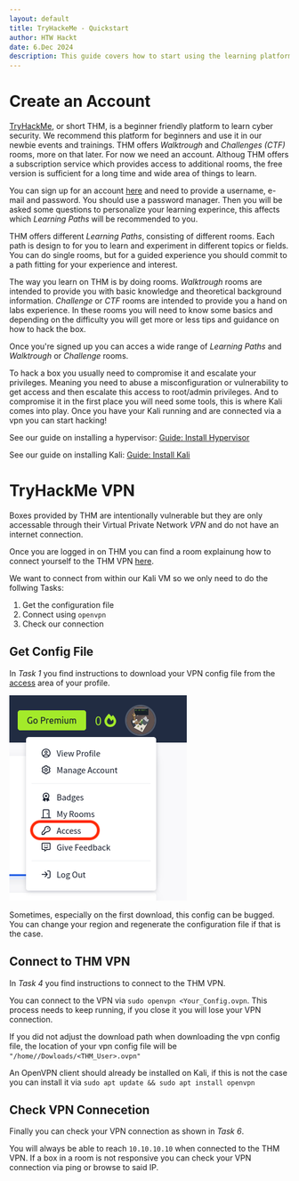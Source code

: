 ```yaml
---
layout: default
title: TryHackeMe - Quickstart
author: HTW Hackt
date: 6.Dec 2024
description: This guide covers how to start using the learning platform TryHackMe.com.
---
```


# Create an Account

[TryHackMe](https://tryhackme.com), or short THM, is a beginner friendly platform to learn cyber security.
We recommend this platform for beginners and use it in our newbie events and trainings. THM offers *Walktrough* and *Challenges (CTF)* rooms, more on that later. For now we need an account. Althoug THM offers a subscription service which provides access to additional rooms, the free version is sufficient for a long time and wide area of things to learn.

You can sign up for an account [here](https://tryhackme.com/signup) and need to provide a username, e-mail and password. You should use a password manager.
Then you will be asked some questions to personalize your learning experince, this affects which *Learning Paths* will be recommended to you.

THM offers different *Learning Paths*, consisting of different rooms. Each path is design to for you to learn and experiment in different topics or fields. You can do single rooms, but for a guided experience you should commit to a path fitting for your experience and interest.

The way you learn on THM is by doing rooms. *Walktrough* rooms are intended to provide you with basic knowledge and theoretical background information. *Challenge* or *CTF* rooms are intended to provide you a hand on labs experience. In these rooms you will need to know some basics and depending on the difficulty you will get more or less tips and guidance on how to hack the box.

Once you're signed up you can acces a wide range of *Learning Paths* and *Walktrough* or *Challenge* rooms.

To hack a box you usually need to compromise it and escalate your privileges. Meaning you need to abuse a misconfiguration or vulnerability to get access and then escalate this access to root/admin privileges.
And to compromise it in the first place you will need some tools, this is where Kali comes into play. Once you have your Kali running and are connected via a vpn you can start hacking!

See our guide on installing a hypervisor: [Guide: Install Hypervisor](.HypervisorInstall.md)

See our guide on installing Kali: [Guide: Install Kali](./InstallKali.md)


#  TryHackMe VPN

Boxes provided by THM are intentionally vulnerable but they are only accessable through their Virtual Private Network *VPN* and do not have an internet connection.

Once you are logged in on THM you can find a room explainung how to connect yourself to the THM VPN [here](https://tryhackme.com/r/room/openvpn).

We want to connect from within our Kali VM so we only need to do the follwing Tasks:
1. Get the configuration file
4. Connect using `openvpn`
6. Check our connection


## Get Config File

In *Task 1* you find instructions to download your VPN config file from the [access](https://tryhackme.com/access) area of your profile.

![Screenshot with highlighted access area of your profile](./images/vpn_access.png)

Sometimes, especially on the first download, this config can be bugged.
You can change your region and regenerate the configuration file if that is the case.

## Connect to THM VPN

In *Task 4* you find instructions to connect to the THM VPN.

You can connect to the VPN via `sudo openvpn <Your_Config.ovpn`. This process needs to keep running, if you close it you will lose your VPN connection.

If you did not adjust the download path when downloading the vpn config file, the location of your vpn config file will be `"/home/`<User>`/Dowloads/<THM_User>.ovpn"`

An OpenVPN client should already be installed on Kali, if this is not the case you can install it via `sudo apt update && sudo apt install openvpn`

## Check VPN Connecetion

Finally you can check your VPN connection as shown in *Task 6*.

You will always be able to reach `10.10.10.10` when connected to the THM VPN.
If a box in a room is not responsive you can check your VPN connection via ping or browse to said IP.
